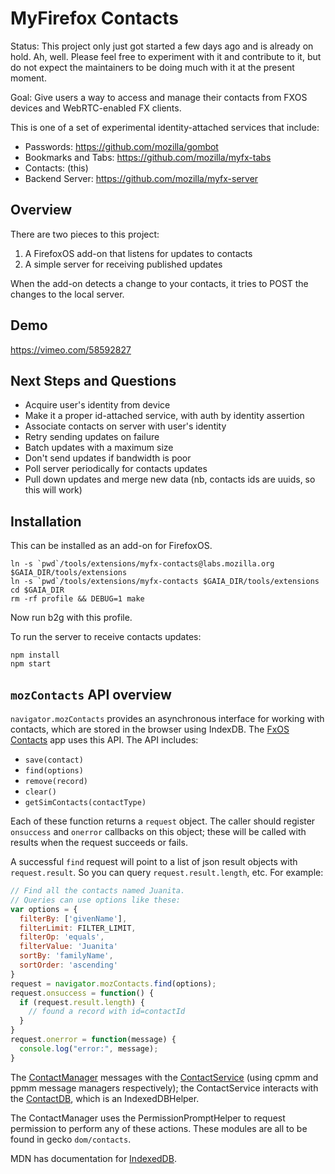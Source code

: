# MyFirefox Contacts

Status: This project only just got started a few days ago and is already on
hold.  Ah, well.  Please feel free to experiment with it and contribute to it,
but do not expect the maintainers to be doing much with it at the present
moment.

Goal: Give users a way to access and manage their contacts from FXOS devices
and WebRTC-enabled FX clients.

This is one of a set of experimental identity-attached services that include:

- Passwords: https://github.com/mozilla/gombot
- Bookmarks and Tabs: https://github.com/mozilla/myfx-tabs
- Contacts: (this)
- Backend Server: https://github.com/mozilla/myfx-server 

## Overview

There are two pieces to this project:

1. A FirefoxOS add-on that listens for updates to contacts
2. A simple server for receiving published updates

When the add-on detects a change to your contacts, it tries to POST the changes
to the local server.

## Demo

https://vimeo.com/58592827

## Next Steps and Questions

- Acquire user's identity from device
- Make it a proper id-attached service, with auth by identity assertion
- Associate contacts on server with user's identity
- Retry sending updates on failure
- Batch updates with a maximum size
- Don't send updates if bandwidth is poor
- Poll server periodically for contacts updates
- Pull down updates and merge new data (nb, contacts ids are uuids, so this
  will work)

## Installation

This can be installed as an add-on for FirefoxOS.

```
ln -s `pwd`/tools/extensions/myfx-contacts@labs.mozilla.org $GAIA_DIR/tools/extensions
ln -s `pwd`/tools/extensions/myfx-contacts $GAIA_DIR/tools/extensions
cd $GAIA_DIR
rm -rf profile && DEBUG=1 make
```

Now run b2g with this profile.

To run the server to receive contacts updates:

```
npm install
npm start
```

## `mozContacts` API overview

`navigator.mozContacts` provides an asynchronous interface for working with
contacts, which are stored in the browser using IndexDB.  The 
[FxOS Contacts](https://github.com/mozilla-b2g/gaia/apps/communication/contacts') 
app uses this API.  The API includes:

- `save(contact)`
- `find(options)`
- `remove(record)`
- `clear()`
- `getSimContacts(contactType)`

Each of these function returns a `request` object.  The caller should register
`onsuccess` and `onerror` callbacks on this object; these will be called with
results when the request succeeds or fails.

A successful `find` request will point to a list of json result objects with
`request.result`.  So you can query `request.result.length`, etc.  For example:

```javascript
// Find all the contacts named Juanita.
// Queries can use options like these:
var options = {
  filterBy: ['givenName'],
  filterLimit: FILTER_LIMIT,
  filterOp: 'equals',
  filterValue: 'Juanita'
  sortBy: 'familyName',
  sortOrder: 'ascending'
}
request = navigator.mozContacts.find(options);
request.onsuccess = function() {
  if (request.result.length) {
    // found a record with id=contactId
  }
}
request.onerror = function(message) {
  console.log("error:", message);
}
```

The 
[ContactManager](http://mxr.mozilla.org/mozilla-central/source/dom/contacts/ContactManager.js) 
messages with the 
[ContactService](http://mxr.mozilla.org/mozilla-central/source/dom/contacts/fallback/ContactService.jsm) 
(using cpmm and ppmm message managers respectively); the
ContactService interacts with the 
[ContactDB](http://mxr.mozilla.org/mozilla-central/source/dom/contacts/fallback/ContactDB.jsm), 
which is an IndexedDBHelper.

The ContactManager uses the PermissionPromptHelper to request permission to perform any
of these actions.
These modules are all to be found in gecko `dom/contacts`.

MDN has documentation for [IndexedDB](https://developer.mozilla.org/docs/IndexedDB).




